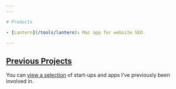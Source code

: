 ```yaml
---
---

# Products

- [Lantern](/tools/lantern): Mac app for website SEO.

---
```


## [Previous Projects](/projects)

You can [view a selection](/projects) of start-ups and apps I’ve previously been involved in.
